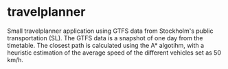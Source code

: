 # travelplanner
Small travelplanner application using GTFS data from Stockholm's public transportation (SL). The GTFS data is a snapshot of one day from the timetable.
The closest path is calculated using the A* algotihm, with a heuristic estimation of the average speed of the different vehicles set as 50 km/h.
